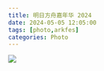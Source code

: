 ```yaml
---
title: 明日方舟嘉年华 2024
date: 2024-05-05 12:05:00
tags: [photo,arkfes]
categories: Photo
---
```

<img src="https://sadness96.github.io/images/blog/photo-ArkFes2024/arkfes2024logo.jpg"/>

<!-- more -->
<ul class="grid effect-1" id="grid">

</ul>

<link rel="stylesheet" type="text/css" href="/blog/lib/masonry/default.css" />
<link rel="stylesheet" type="text/css" href="/blog/lib/masonry/component.css" />
<script src="https://code.jquery.com/jquery-3.6.0.min.js"></script>
<script src="/blog/lib/masonry/modernizr.custom.js"></script>
<script src="/blog/lib/masonry/masonry.pkgd.min.js"></script>
<script src="/blog/lib/masonry/imagesloaded.pkgd.min.js"></script>
<script src="/blog/lib/masonry/classie.js"></script>
<script src="/blog/lib/masonry/AnimOnScroll.js"></script>
<script src="/blog/lib/masonry/ImgPreview.js"></script>

<script>
    var vOssPath = 'https://sadness.oss-cn-beijing.aliyuncs.com/';
    var vOssProcess = '?x-oss-process=image/resize,m_lfit,w_348';
    var vPhotos = [
        'images/photo-ArkFes2024/554A0932.JPG',
        'images/photo-ArkFes2024/554A0934.JPG',
        'images/photo-ArkFes2024/554A0938.jpg',
        'images/photo-ArkFes2024/554A0943.jpg',
        'images/photo-ArkFes2024/554A0946.jpg',
        'images/photo-ArkFes2024/554A0951.jpg',
        'images/photo-ArkFes2024/554A0954.JPG',
        'images/photo-ArkFes2024/554A0961.jpg',
        'images/photo-ArkFes2024/554A0965.jpg',
        'images/photo-ArkFes2024/554A0968.JPG',
        'images/photo-ArkFes2024/554A0974.jpg',
        'images/photo-ArkFes2024/554A0978.jpg',
        'images/photo-ArkFes2024/554A0982.jpg',
        'images/photo-ArkFes2024/554A0992.jpg',
        'images/photo-ArkFes2024/554A0996.jpg',
        'images/photo-ArkFes2024/554A1002.jpg',
        'images/photo-ArkFes2024/554A1006.JPG',
        'images/photo-ArkFes2024/554A1014.jpg',
        'images/photo-ArkFes2024/554A1018.jpg',
        'images/photo-ArkFes2024/554A1033.jpg',
        'images/photo-ArkFes2024/554A1044.jpg',
        'images/photo-ArkFes2024/554A1062.jpg',
        'images/photo-ArkFes2024/554A1069.JPG',
        'images/photo-ArkFes2024/554A1073.jpg',
        'images/photo-ArkFes2024/554A1084.jpg',
        'images/photo-ArkFes2024/554A1092.jpg',
        'images/photo-ArkFes2024/554A1109.jpg',
        'images/photo-ArkFes2024/554A1111.jpg',
        'images/photo-ArkFes2024/554A1127.jpg',
        'images/photo-ArkFes2024/554A1143.jpg',
        'images/photo-ArkFes2024/554A1148.jpg',
        'images/photo-ArkFes2024/554A1151.jpg',
        'images/photo-ArkFes2024/554A1152.jpg',
        'images/photo-ArkFes2024/554A1153.jpg',
        'images/photo-ArkFes2024/554A1173.jpg',
        'images/photo-ArkFes2024/554A1182.jpg',
        'images/photo-ArkFes2024/554A1192.jpg',
        'images/photo-ArkFes2024/554A1218.jpg',
        'images/photo-ArkFes2024/554A1225.jpg',
        'images/photo-ArkFes2024/554A1227.jpg',
        'images/photo-ArkFes2024/554A1233.JPG',
        'images/photo-ArkFes2024/554A1238.jpg',
        'images/photo-ArkFes2024/554A1247.jpg',
        'images/photo-ArkFes2024/554A1256.jpg',
        'images/photo-ArkFes2024/554A1267.jpg',
        'images/photo-ArkFes2024/554A1286.jpg',
        'images/photo-ArkFes2024/554A1305.jpg',
        'images/photo-ArkFes2024/554A1313.jpg',
        'images/photo-ArkFes2024/554A1317.jpg',
        'images/photo-ArkFes2024/554A1324.jpg',
        'images/photo-ArkFes2024/554A1342.jpg',
        'images/photo-ArkFes2024/554A1344.jpg',
        'images/photo-ArkFes2024/554A1347.jpg',
        'images/photo-ArkFes2024/554A1352.jpg',
        'images/photo-ArkFes2024/554A1359.jpg',
        'images/photo-ArkFes2024/554A1365.jpg',
        'images/photo-ArkFes2024/554A1368.JPG',
        'images/photo-ArkFes2024/554A1379.jpg',
        'images/photo-ArkFes2024/554A1386.jpg',
        'images/photo-ArkFes2024/554A1402.jpg',
        'images/photo-ArkFes2024/554A1412.JPG',
        'images/photo-ArkFes2024/554A1421.jpg',
        'images/photo-ArkFes2024/554A1428.jpg',
        'images/photo-ArkFes2024/554A1436.jpg',
        'images/photo-ArkFes2024/554A1442.jpg',
        'images/photo-ArkFes2024/554A1451.jpg',
        'images/photo-ArkFes2024/554A1460.jpg',
        'images/photo-ArkFes2024/554A1465.jpg',
        'images/photo-ArkFes2024/554A1476.jpg',
        'images/photo-ArkFes2024/554A1479.jpg',
        'images/photo-ArkFes2024/554A1483.jpg',
        'images/photo-ArkFes2024/554A1494.jpg',
        'images/photo-ArkFes2024/554A1502.jpg',
        'images/photo-ArkFes2024/554A1509.jpg',
        'images/photo-ArkFes2024/554A1512.jpg',
        'images/photo-ArkFes2024/554A1525.jpg',
        'images/photo-ArkFes2024/554A1527.jpg',
        'images/photo-ArkFes2024/554A1538.jpg',
        'images/photo-ArkFes2024/554A1544.jpg',
        'images/photo-ArkFes2024/554A1546.jpg',
        'images/photo-ArkFes2024/554A1564.jpg',
        'images/photo-ArkFes2024/554A1582.jpg',
        'images/photo-ArkFes2024/554A1583.jpg',
        'images/photo-ArkFes2024/554A1584.jpg',
        'images/photo-ArkFes2024/554A1588.jpg',
        'images/photo-ArkFes2024/554A1589.jpg',
        'images/photo-ArkFes2024/554A1593.jpg',
        'images/photo-ArkFes2024/554A1595.jpg',
        'images/photo-ArkFes2024/554A1601.jpg',
        'images/photo-ArkFes2024/554A1615.jpg',
        'images/photo-ArkFes2024/554A1616.jpg',
        'images/photo-ArkFes2024/554A1621.jpg',
        'images/photo-ArkFes2024/554A1622.jpg',
        'images/photo-ArkFes2024/554A1634.jpg',
        'images/photo-ArkFes2024/554A1637.jpg',
        'images/photo-ArkFes2024/554A1640.jpg',
        'images/photo-ArkFes2024/554A1647.jpg',
        'images/photo-ArkFes2024/554A1663.jpg',
        'images/photo-ArkFes2024/554A1672.jpg',
        'images/photo-ArkFes2024/554A1678.jpg',
        'images/photo-ArkFes2024/554A1681.jpg',
        'images/photo-ArkFes2024/554A1699.jpg',
        'images/photo-ArkFes2024/554A1702.jpg'
    ];
    vPhotos.forEach(element => {
        $("#grid").append('<li><img class="photo" src="' + vOssPath + element + vOssProcess + '" alt="' + vOssPath + element + '" style="cursor: pointer;"></li>');
    });

    new AnimOnScroll(document.getElementById('grid'), {
        minDuration : 0.4,
        maxDuration : 0.7,
        viewportFactor : 0.2
    });

    $(function(){  
        $(".photo").click(function(){  
            imgShow("#outerdiv", "#innerdiv", "#bigimg", $(this));
        });  
    });  
</script>